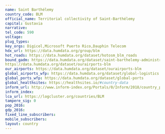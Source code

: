 ```yaml
---
name: Saint Barthélemy
country_code: BLM
official_name: Territorial collectivity of Saint-Barthélemy
capital: Gustavia
narrative:
tel_code: 590
voltage:
plug_types:
key_orgs: Digicel,Microsoft Puerto Rico,Dauphin Telecom
hdx_url: https://data.humdata.org/group/blm
hot_roads: https://data.humdata.org/dataset/hotosm_blm_roads
bound_gadm: https://data.humdata.org/dataset/saint-barthelemy-administrative-level-1-department-boundary
https://data.humdata.org/dataset/ourairports-blm
our_airports: https://data.humdata.org/dataset/ourairports-blm
global_airports_wfp: https://data.humdata.org/dataset/global-logistics
global_ports_wfp: https://data.humdata.org/dataset/global-ports
global_healthsites: https://healthsites.io/#country-data
inform_url: http://www.inform-index.org/Portals/0/Inform/2018/country_profiles/BLM.pdf
inform_index:
lca_url: https://logcluster.org/countries/BLM
tampere_sig: 0
pop_2016:
gdp_2016:
fixed_line_subscribers:
mobile_subscribers:
layout: country
---
```

